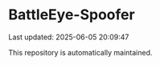 # BattleEye-Spoofer

Last updated: 2025-06-05 20:09:47

This repository is automatically maintained.
